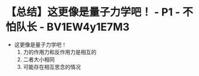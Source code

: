 # 【总结】这更像是量子力学吧！ - P1 - 不怕队长 - BV1EW4y1E7M3

-   这更像是量子力学吧！
    1.  力的作用力和反作用力是相互的
    2.  二者大小相同
    3.  可能存在相互思念的情况